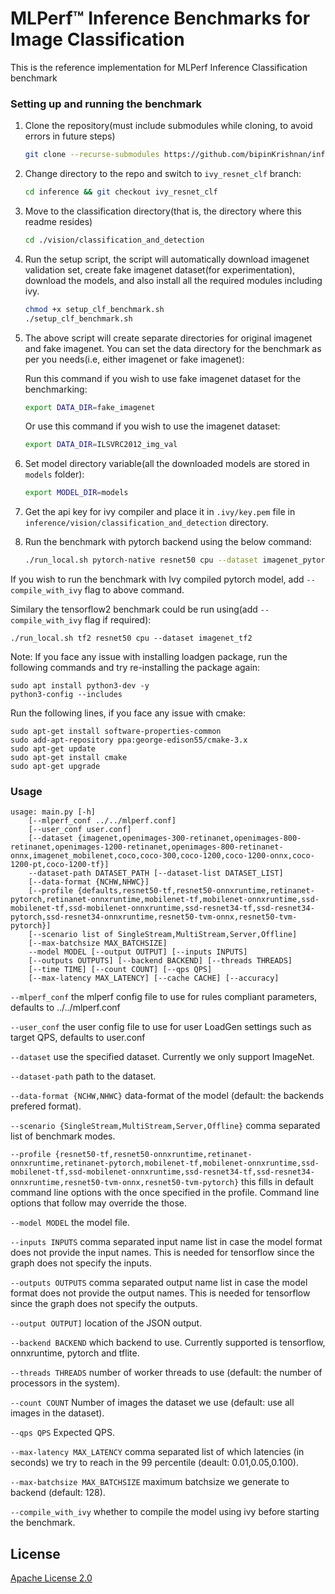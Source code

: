 # MLPerf™ Inference Benchmarks for Image Classification

This is the reference implementation for MLPerf Inference Classification benchmark

### Setting up and running the benchmark

1. Clone the repository(must include submodules while cloning, to avoid errors in future steps)

    ```bash
    git clone --recurse-submodules https://github.com/bipinKrishnan/inference.git
    ```

2. Change directory to the repo and switch to `ivy_resnet_clf` branch:

    ```bash
    cd inference && git checkout ivy_resnet_clf
    ```

3. Move to the classification directory(that is, the directory where this readme resides)

    ```bash
    cd ./vision/classification_and_detection
    ```

4. Run the setup script, the script will automatically download imagenet validation set, create fake imagenet dataset(for experimentation), download the models, and also install all the required modules including ivy.

    ```bash
    chmod +x setup_clf_benchmark.sh
    ./setup_clf_benchmark.sh
    ```

5. The above script will create separate directories for original imagenet and fake imagenet. You can set the data directory for the benchmark as per you needs(i.e, either imagenet or fake imagenet):

    Run this command if you wish to use fake imagenet dataset for the benchmarking:
    ```bash
    export DATA_DIR=fake_imagenet
    ```
   Or use this command if you wish to use the imagenet dataset:

    ```bash
    export DATA_DIR=ILSVRC2012_img_val
    ```

6. Set model directory variable(all the downloaded models are stored in `models` folder):

    ```bash
    export MODEL_DIR=models
    ```

7. Get the api key for ivy compiler and place it in `.ivy/key.pem` file in `inference/vision/classification_and_detection` directory.

8. Run the benchmark with pytorch backend using the below command:

    ```bash
    ./run_local.sh pytorch-native resnet50 cpu --dataset imagenet_pytorch_native --profile resnet50-pytorch-native --data-format NCHW
    ```

If you wish to run the benchmark with Ivy compiled pytorch model, add `--compile_with_ivy` flag to above command.

Similary the tensorflow2 benchmark could be run using(add `--compile_with_ivy` flag if required):

    ./run_local.sh tf2 resnet50 cpu --dataset imagenet_tf2

Note: If you face any issue with installing loadgen package, run the following commands and try re-installing the package again:

    sudo apt install python3-dev -y
    python3-config --includes

Run the following lines, if you face any issue with cmake:

    sudo apt-get install software-properties-common
    sudo add-apt-repository ppa:george-edison55/cmake-3.x
    sudo apt-get update
    sudo apt-get install cmake
    sudo apt-get upgrade

### Usage
```
usage: main.py [-h]
    [--mlperf_conf ../../mlperf.conf]
    [--user_conf user.conf]
    [--dataset {imagenet,openimages-300-retinanet,openimages-800-retinanet,openimages-1200-retinanet,openimages-800-retinanet-onnx,imagenet_mobilenet,coco,coco-300,coco-1200,coco-1200-onnx,coco-1200-pt,coco-1200-tf}]
    --dataset-path DATASET_PATH [--dataset-list DATASET_LIST]
    [--data-format {NCHW,NHWC}]
    [--profile {defaults,resnet50-tf,resnet50-onnxruntime,retinanet-pytorch,retinanet-onnxruntime,mobilenet-tf,mobilenet-onnxruntime,ssd-mobilenet-tf,ssd-mobilenet-onnxruntime,ssd-resnet34-tf,ssd-resnet34-pytorch,ssd-resnet34-onnxruntime,resnet50-tvm-onnx,resnet50-tvm-pytorch}]
    [--scenario list of SingleStream,MultiStream,Server,Offline]
    [--max-batchsize MAX_BATCHSIZE]
    --model MODEL [--output OUTPUT] [--inputs INPUTS]
    [--outputs OUTPUTS] [--backend BACKEND] [--threads THREADS]
    [--time TIME] [--count COUNT] [--qps QPS]
    [--max-latency MAX_LATENCY] [--cache CACHE] [--accuracy]
```

```--mlperf_conf```
the mlperf config file to use for rules compliant parameters, defaults to ../../mlperf.conf

```--user_conf```
the user config file to use for user LoadGen settings such as target QPS, defaults to user.conf

```--dataset```
use the specified dataset. Currently we only support ImageNet.

```--dataset-path```
path to the dataset.

```--data-format {NCHW,NHWC}```
data-format of the model (default: the backends prefered format).

```--scenario {SingleStream,MultiStream,Server,Offline}```
comma separated list of benchmark modes.

```--profile {resnet50-tf,resnet50-onnxruntime,retinanet-onnxruntime,retinanet-pytorch,mobilenet-tf,mobilenet-onnxruntime,ssd-mobilenet-tf,ssd-mobilenet-onnxruntime,ssd-resnet34-tf,ssd-resnet34-onnxruntime,resnet50-tvm-onnx,resnet50-tvm-pytorch}```
this fills in default command line options with the once specified in the profile. Command line options that follow may override the those.

```--model MODEL```
the model file.

```--inputs INPUTS```
comma separated input name list in case the model format does not provide the input names. This is needed for tensorflow since the graph does not specify the inputs.

```--outputs OUTPUTS```
comma separated output name list in case the model format does not provide the output names. This is needed for tensorflow since the graph does not specify the outputs.

```--output OUTPUT]```
location of the JSON output.

```--backend BACKEND```
which backend to use. Currently supported is tensorflow, onnxruntime, pytorch and tflite.

```--threads THREADS```
number of worker threads to use (default: the number of processors in the system).

```--count COUNT```
Number of images the dataset we use (default: use all images in the dataset).

```--qps QPS```
Expected QPS.

```--max-latency MAX_LATENCY```
comma separated list of which latencies (in seconds) we try to reach in the 99 percentile (deault: 0.01,0.05,0.100).

```--max-batchsize MAX_BATCHSIZE```
maximum batchsize we generate to backend (default: 128).

```--compile_with_ivy```
whether to compile the model using ivy before starting the benchmark.


## License

[Apache License 2.0](LICENSE)
